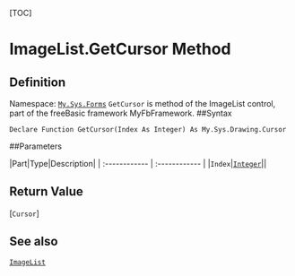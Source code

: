 [TOC]
# ImageList.GetCursor Method

## Definition
Namespace: [`My.Sys.Forms`](My.Sys.Forms.md)
`GetCursor` is method of the ImageList control, part of the freeBasic framework MyFbFramework.
##Syntax
```freeBasic
Declare Function GetCursor(Index As Integer) As My.Sys.Drawing.Cursor
```

##Parameters

|Part|Type|Description|
| :------------ | :------------ |
|`Index`|[`Integer`]("https://www.freebasic.net/wiki/KeyPgInteger")||

## Return Value
[`Cursor`]
## See also
[`ImageList`](ImageList.md)

